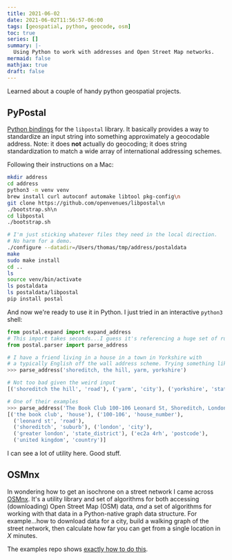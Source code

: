 ```yaml
---
title: 2021-06-02
date: 2021-06-02T11:56:57-06:00
tags: [geospatial, python, geocode, osm]
toc: true
series: []
summary: |-
  Using Python to work with addresses and Open Street Map networks.
mermaid: false
mathjax: true
draft: false
---
```


Learned about a couple of handy python geospatial projects.

## PyPostal

[Python bindings](https://github.com/openvenues/pypostal) for the `libpostal` library.
It basically provides a way to standardize an input string into something approximately a geocodable address.
Note: it does **not** actually do geocoding; it does string standardization to match a wide array of international addressing schemes.

Following their instructions on a Mac:

```sh
mkdir address
cd address
python3 -m venv venv
brew install curl autoconf automake libtool pkg-config\n
git clone https://github.com/openvenues/libpostal\n
./bootstrap.sh\n
cd libpostal
./bootstrap.sh

# I'm just sticking whatever files they need in the local direction.
# No harm for a demo.
./configure --datadir=/Users/thomas/tmp/address/postaldata
make
sudo make install
cd ..
ls
source venv/bin/activate
ls postaldata
ls postaldata/libpostal
pip install postal
```

And now we're ready to use it in Python.
I just tried in an interactive `python3` shell:

```py
from postal.expand import expand_address
# This import takes seconds...I guess it's referencing a huge set of rules/data
from postal.parser import parse_address

# I have a friend living in a house in a town in Yorkshire with
# a typically English off the wall address scheme. Trying something like this
>>> parse_address('shoreditch, the hill, yarm, yorkshire')

# Not too bad given the weird input
[('shoreditch the hill', 'road'), ('yarm', 'city'), ('yorkshire', 'state_district')]

# One of their examples
>>> parse_address('The Book Club 100-106 Leonard St, Shoreditch, London, Greater London, EC2A 4RH, United Kingdom')
[('the book club', 'house'), ('100-106', 'house_number'),
  ('leonard st', 'road'),
  ('shoreditch', 'suburb'), ('london', 'city'),
  ('greater london', 'state_district'), ('ec2a 4rh', 'postcode'),
  ('united kingdom', 'country')]
```

I can see a lot of utility here. Good stuff.

## OSMnx

In wondering how to get an isochrone on a street network I came across [OSMnx](https://geoffboeing.com/publications/osmnx-complex-street-networks/).
It's a utility library and set of algorithms for both accessing (downloading) Open Street Map (OSM) data, _and_ a set of algorithms for working with that data in a Python-native graph data structure.
For example...how to download data for a city, build a walking graph of the street network, then calculate how far you can get from a single location in $X$ minutes.

The examples repo shows [exactly how to do this](https://github.com/gboeing/osmnx-examples/blob/main/notebooks/13-isolines-isochrones.ipynb).

